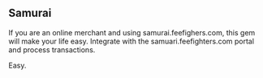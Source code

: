 Samurai
-------

If you are an online merchant and using samurai.feefighers.com, 
this gem will make your life easy. Integrate with the 
samuari.feefighters.com portal and process transactions.


Easy.